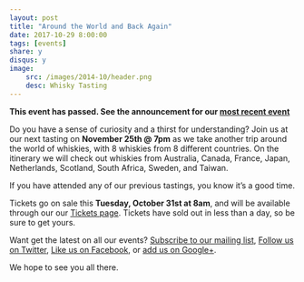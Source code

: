 ```yaml
---
layout: post
title: "Around the World and Back Again"
date: 2017-10-29 8:00:00
tags: [events]
share: y
disqus: y
image:
    src: /images/2014-10/header.png
    desc: Whisky Tasting
---
```


**This event has passed. See the announcement for our [most recent event](/most-recent/)**

Do you have a sense of curiosity and a thirst for understanding? Join us at our next tasting on **November 25th @ 7pm** as we take another trip around the world of whiskies, with 8 whiskies from 8 different countries. On the itinerary we will check out whiskies from Australia, Canada, France, Japan, Netherlands, Scotland, South Africa, Sweden, and Taiwan.

If you have attended any of our previous tastings, you know it’s a good time.

Tickets go on sale this **Tuesday, October 31st at 8am**, and will be available through our our [Tickets page][1]. Tickets have sold out in less than a day, so be sure to get yours.  

Want get the latest on all our events? [Subscribe to our mailing list][2], [Follow us on Twitter][3], [Like us on Facebook][4], or [add us on Google+][5].

We hope to see you all there.

  [1]: /tickets/
  [2]: /subscribe/
  [3]: http://twitter.com/whiskydev
  [4]: http://www.facebook.com/whiskydev
  [5]: http://plus.google.com/+Whiskydev
